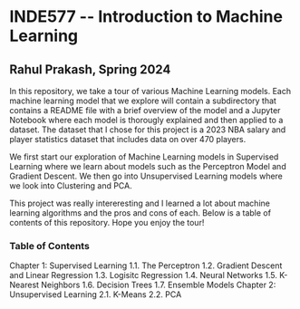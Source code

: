 # INDE577 -- Introduction to Machine Learning
## Rahul Prakash, Spring 2024

In this repository, we take a tour of various Machine Learning models. Each machine learning model that we explore will contain a subdirectory that contains a README file with a brief overview of the model and a Jupyter Notebook where each model is thorougly explained and then applied to a dataset. The dataset that I chose for this project is a 2023 NBA salary and player statistics dataset that includes data on over 470 players. 

We first start our exploration of Machine Learning models in Supervised Learning where we learn about models such as the Perceptron Model and Gradient Descent. We then go into Unsupervised Learning models where we look into Clustering and PCA. 

This project was really intereresting and I learned a lot about machine learning algorithms and the pros and cons of each. Below is a table of contents of this repository. Hope you enjoy the tour!

### Table of Contents
Chapter 1: Supervised Learning
1.1. The Perceptron 
1.2. Gradient Descent and Linear Regression
1.3. Logisitc Regression 
1.4. Neural Networks
1.5. K-Nearest Neighbors
1.6. Decision Trees
1.7. Ensemble Models
Chapter 2: Unsupervised Learning
2.1. K-Means
2.2. PCA
